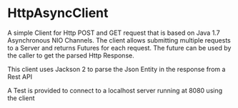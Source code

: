 # HttpAsyncClient
A simple Client for Http POST and GET request that is based on Java 1.7 Asynchronous NIO Channels.
The client allows submitting multiple requests to a Server and returns Futures for each request. The future can be used by the caller to get the parsed Http Response.

This client uses Jackson 2 to parse the Json Entity in the response from a Rest API

A Test is provided to connect to a localhost server running at 8080 using the client
